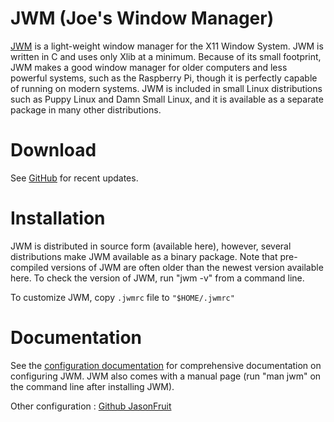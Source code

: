 # JWM (Joe's Window Manager)
[JWM](https://joewing.net/projects/jwm/) is a light-weight window manager for the X11 Window System. JWM is written in C and uses only Xlib at a minimum. Because of its small footprint, JWM makes a good window manager for older computers and less powerful systems, such as the Raspberry Pi, though it is perfectly capable of running on modern systems. JWM is included in small Linux distributions such as Puppy Linux and Damn Small Linux, and it is available as a separate package in many other distributions.

# Download
See [GitHub](http://github.com/joewing/jwm/) for recent updates.

# Installation
JWM is distributed in source form (available here), however, several distributions make JWM available as a binary package. Note that pre-compiled versions of JWM are often older than the newest version available here. To check the version of JWM, run "jwm -v" from a command line.

To customize JWM, copy `.jwmrc` file to `"$HOME/.jwmrc"`


# Documentation
See the [configuration documentation](https://joewing.net/projects/jwm/config.html) for comprehensive documentation on configuring JWM. JWM also comes with a manual page (run "man jwm" on the command line after installing JWM).

Other configuration : [Github JasonFruit](https://github.com/JasonFruit/jwm-config)
